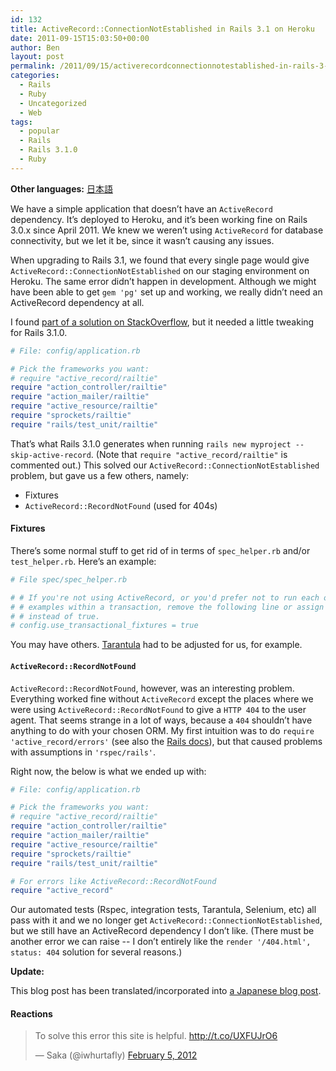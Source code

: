 ```yaml
---
id: 132
title: ActiveRecord::ConnectionNotEstablished in Rails 3.1 on Heroku
date: 2011-09-15T15:03:50+00:00
author: Ben
layout: post
permalink: /2011/09/15/activerecordconnectionnotestablished-in-rails-3-1-on-heroku/
categories:
  - Rails
  - Ruby
  - Uncategorized
  - Web
tags:
  - popular
  - Rails
  - Rails 3.1.0
  - Ruby
---
```

**Other languages:** <a href="http://iwhurtafly.hatenablog.com/entry/20120205/1328434152" target="_blank">日本語</a>

We have a simple application that doesn&#8217;t have an `ActiveRecord` dependency. It&#8217;s deployed to Heroku, and it&#8217;s been working fine on Rails 3.0.x since April 2011. We knew we weren&#8217;t using `ActiveRecord` for database connectivity, but we let it be, since it wasn&#8217;t causing any issues.

When upgrading to Rails 3.1, we found that every single page would give `ActiveRecord::ConnectionNotEstablished` on our staging environment on Heroku. The same error didn&#8217;t happen in development. Although we might have been able to get `gem 'pg'` set up and working, we really didn&#8217;t need an ActiveRecord dependency at all.

I found [part of a solution on StackOverflow](http://stackoverflow.com/questions/2212709/remove-activerecord-in-rails-3-beta), but it needed a little tweaking for Rails 3.1.0.

```ruby
# File: config/application.rb

# Pick the frameworks you want:
# require "active_record/railtie"
require "action_controller/railtie"
require "action_mailer/railtie"
require "active_resource/railtie"
require "sprockets/railtie"
require "rails/test_unit/railtie"
```

That&#8217;s what Rails 3.1.0 generates when running `rails new myproject --skip-active-record`. (Note that `require "active_record/railtie"` is commented out.) This solved our `ActiveRecord::ConnectionNotEstablished` problem, but gave us a few others, namely:

  * Fixtures
  * `ActiveRecord::RecordNotFound` (used for 404s)

#### Fixtures

There&#8217;s some normal stuff to get rid of in terms of `spec_helper.rb` and/or `test_helper.rb`. Here&#8217;s an example:

```ruby
# File spec/spec_helper.rb

# # If you're not using ActiveRecord, or you'd prefer not to run each of your
# # examples within a transaction, remove the following line or assign false
# # instead of true.
# config.use_transactional_fixtures = true
```

You may have others. [Tarantula](https://rubygems.org/gems/tarantula) had to be adjusted for us, for example.

#### `ActiveRecord::RecordNotFound`

`ActiveRecord::RecordNotFound`, however, was an interesting problem. Everything worked fine without `ActiveRecord` except the places where we were using `ActiveRecord::RecordNotFound` to give a `HTTP 404` to the user agent. That seems strange in a lot of ways, because a `404` shouldn&#8217;t have anything to do with your chosen ORM. My first intuition was to do `require 'active_record/errors'` (see also the [Rails docs](http://api.rubyonrails.org/classes/ActiveRecord/RecordNotFound.html)), but that caused problems with assumptions in `'rspec/rails'`.

Right now, the below is what we ended up with:

```ruby
# File: config/application.rb

# Pick the frameworks you want:
# require "active_record/railtie"
require "action_controller/railtie"
require "action_mailer/railtie"
require "active_resource/railtie"
require "sprockets/railtie"
require "rails/test_unit/railtie"

# For errors like ActiveRecord::RecordNotFound
require "active_record"
```

Our automated tests (Rspec, integration tests, Tarantula, Selenium, etc) all pass with it and we no longer get `ActiveRecord::ConnectionNotEstablished`, but we still have an ActiveRecord dependency I don&#8217;t like. (There must be another error we can raise -- I don&#8217;t entirely like the `render '/404.html', status: 404` solution for several reasons.)

**Update:**

This blog post has been translated/incorporated into [a Japanese blog post](http://iwhurtafly.hatenablog.com/entry/20120205/1328434152).

#### Reactions

<blockquote class="twitter-tweet">
  <p>
    To solve this error this site is helpful. <a href="http://t.co/UXFUJrO6">http://t.co/UXFUJrO6</a>
  </p>
  
  <p>
    &mdash; Saka (@iwhurtafly) <a href="https://twitter.com/iwhurtafly/statuses/166094062850547712">February 5, 2012</a>
  </p>
</blockquote>